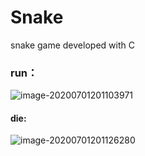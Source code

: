 # Snake
snake game developed with C



### run：

![image-20200701201103971](E:\qq图片\typora_pcture\image-20200701201103971.png)

#### die:

![image-20200701201126280](E:\qq图片\typora_pcture\image-20200701201126280.png)

